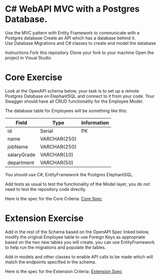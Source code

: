 # C# WebAPI MVC with a Postgres Database.

Use the MVC pattern with Entity Framework to communicate with a Postgres database Create an API which has a database behind it.  
Use Database Migrations and C# classes to create and model the database

Instructions Fork this repository Clone your fork to your machine Open the project in Visual Studio

# Core Exercise

Look at the OpenAPI schema below, your task is to set up a remote Postgres Database on ElephantSQL and connect to it from your code. Your Swagger should have all CRUD functionality for the Employee Model.

The database table for Employees will be something like this:


| Field       | Type         | Information |
|-------------|--------------|-------------|
| id          | Serial       | PK          |
| name        | VARCHAR(250) |             |
| jobName     | VARCHAR(250) |             |
| salaryGrade | VARCHAR(10)  |             |
| department  | VARCHAR(50)  |             |



You should use C#, EntityFramework the Postgres ElephantSQL.

Add tests as usual to test the functionality of the Model layer, you do not need to test the repository code directly.

Here is the spec for the Core Criteria: [Core Spec](https://boolean-uk.github.io/java-api-mvc-with-postgres/)

# Extension Exercise

Add in the rest of the Schema based on the OpenAPI Spec linked below, modify the original Employee table to use Foreign Keys as appropriate based on the two new tables you will create, you can use EntityFramework to help run the migrations and populate the tables.

Add in models and other classes to enable API calls to be made which will match the endpoints specified in the schema.

Here is the spec for the Extension Criteria: [Extension Spec](https://boolean-uk.github.io/java-api-mvc-with-postgres/extensions.html)
